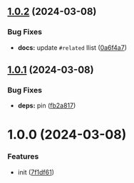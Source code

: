 ## [1.0.2](https://github.com/bent10/stophtml/compare/v1.0.1...v1.0.2) (2024-03-08)


### Bug Fixes

* **docs:** update `#related` llist ([0a6f4a7](https://github.com/bent10/stophtml/commit/0a6f4a7ff42faf81206aad3cb83ac15ba55880da))

## [1.0.1](https://github.com/bent10/stophtml/compare/v1.0.0...v1.0.1) (2024-03-08)


### Bug Fixes

* **deps:** pin ([fb2a817](https://github.com/bent10/stophtml/commit/fb2a81778eeee3058d324d7ab35839c0ff183a64))

# 1.0.0 (2024-03-08)


### Features

* init ([7f1df61](https://github.com/bent10/stophtml/commit/7f1df61ebc151186de6f629f7279483b9a9c1baa))
